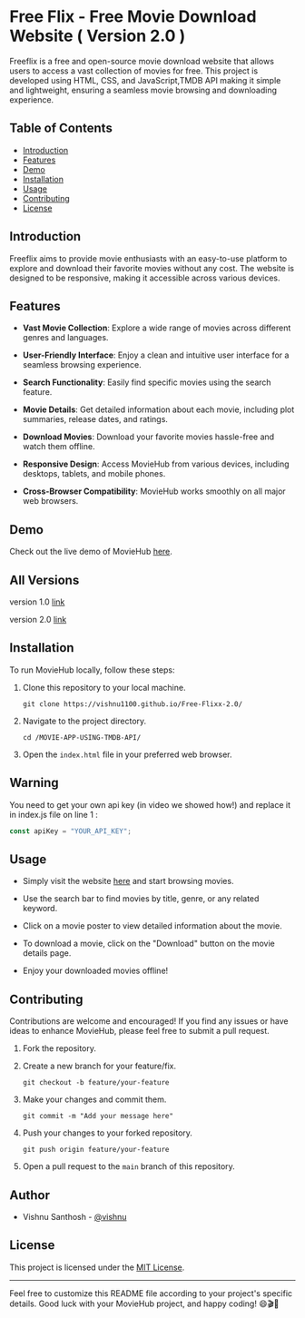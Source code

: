

# Free Flix - Free Movie Download Website ( Version 2.0 )


Freeflix  is a free and open-source movie download website that allows users to access a vast collection of movies for free. This project is developed using HTML, CSS, and JavaScript,TMDB API  making it simple and lightweight, ensuring a seamless movie browsing and downloading experience.

## Table of Contents
- [Introduction](#introduction)
- [Features](#features)
- [Demo](#demo)
- [Installation](#installation)
- [Usage](#usage)
- [Contributing](#contributing)
- [License](#license)

## Introduction

Freeflix aims to provide movie enthusiasts with an easy-to-use platform to explore and download their favorite movies without any cost. The website is designed to be responsive, making it accessible across various devices.

## Features

- **Vast Movie Collection**: Explore a wide range of movies across different genres and languages.

- **User-Friendly Interface**: Enjoy a clean and intuitive user interface for a seamless browsing experience.

- **Search Functionality**: Easily find specific movies using the search feature.

- **Movie Details**: Get detailed information about each movie, including plot summaries, release dates, and ratings.

- **Download Movies**: Download your favorite movies hassle-free and watch them offline.

- **Responsive Design**: Access MovieHub from various devices, including desktops, tablets, and mobile phones.

- **Cross-Browser Compatibility**: MovieHub works smoothly on all major web browsers.

## Demo

Check out the live demo of MovieHub [here](https://vishnu1100.github.io/Free-Flixx-2.0/).



## All Versions 


version 1.0 [link](https://vishnu1100.github.io/FreeFlix/)


version 2.0 [link](https://vishnu1100.github.io/Free-Flixx-2.0/)



## Installation

To run MovieHub locally, follow these steps:

1. Clone this repository to your local machine.
   ```
   git clone https://vishnu1100.github.io/Free-Flixx-2.0/
   ```

2. Navigate to the project directory.
   ```
   cd /MOVIE-APP-USING-TMDB-API/
   ```

3. Open the `index.html` file in your preferred web browser.



## Warning
You need to get your own api key (in video we showed how!) and replace it in index.js file on line 1 :

```javascript
const apiKey = "YOUR_API_KEY";
```

## Usage

- Simply visit the website [here](https://vishnu1100.github.io/Free-Flixx-2.0/) and start browsing movies.

- Use the search bar to find movies by title, genre, or any related keyword.

- Click on a movie poster to view detailed information about the movie.

- To download a movie, click on the "Download" button on the movie details page.

- Enjoy your downloaded movies offline!

## Contributing

Contributions are welcome and encouraged! If you find any issues or have ideas to enhance MovieHub, please feel free to submit a pull request.

1. Fork the repository.

2. Create a new branch for your feature/fix.
   ```
   git checkout -b feature/your-feature
   ```

3. Make your changes and commit them.
   ```
   git commit -m "Add your message here"
   ```

4. Push your changes to your forked repository.
   ```
   git push origin feature/your-feature
   ```

5. Open a pull request to the `main` branch of this repository.


## Author

- Vishnu Santhosh  - [@vishnu](https://vishnusanthosh.info)

## License

This project is licensed under the [MIT License](https://github.com/your-username/MovieHub/blob/main/LICENSE).

---

Feel free to customize this README file according to your project's specific details. Good luck with your MovieHub project, and happy coding! 😄🎬🎉



